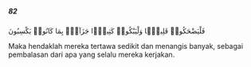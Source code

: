 ##### 82

<span class="ayah">فَلْيَضْحَكُوا۟ قَلِيلًۭا وَلْيَبْكُوا۟ كَثِيرًۭا جَزَآءًۢ بِمَا كَانُوا۟ يَكْسِبُونَ</span>

<span class="ayah_translation">Maka hendaklah mereka tertawa sedikit dan menangis banyak, sebagai pembalasan dari apa yang selalu mereka kerjakan.</span>
